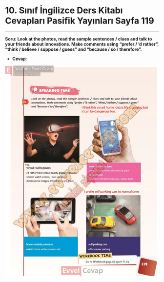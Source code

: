 # 10. Sınıf İngilizce Ders Kitabı Cevapları Pasifik Yayınları Sayfa 119

---

**Soru: Look at the photos, read the sample sentences / clues and talk to your friends about innovations. Make comments using “prefer / ’d rather”, “think / believe / suppose / guess” and “because / so / therefore”.**

-   **Cevap**:

![Image 1](./image_1.jpg)